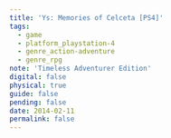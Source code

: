 ```yaml
---
title: 'Ys: Memories of Celceta [PS4]'
tags:
  - game
  - platform_playstation-4
  - genre_action-adventure
  - genre_rpg
note: 'Timeless Adventurer Edition'
digital: false
physical: true
guide: false
pending: false
date: 2014-02-11
permalink: false
---
```

